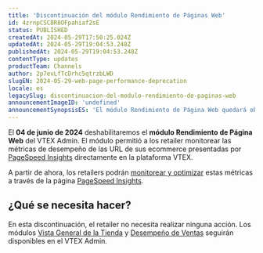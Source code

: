 ```yaml
---
title: 'Discontinuación del módulo Rendimiento de Páginas Web'
id: 4zrnpCSC8R8OFpahiaf2sE
status: PUBLISHED
createdAt: 2024-05-29T17:50:25.024Z
updatedAt: 2024-05-29T19:04:53.248Z
publishedAt: 2024-05-29T19:04:53.248Z
contentType: updates
productTeam: Channels
author: 2p7evLfTcDrhc5qtrzbLWD
slugEN: 2024-05-29-web-page-performance-deprecation
locale: es
legacySlug: discontinuacion-del-modulo-rendimiento-de-paginas-web
announcementImageID: 'undefined'
announcementSynopsisES: 'El módulo Rendimiento de Página Web quedará obsoleto.'
---
```


El **04 de junio de 2024** deshabilitaremos el **módulo Rendimiento de Página Web** del VTEX Admin. El módulo permitió a los retailer monitorear las métricas de desempeño de las URL de sus ecommerce presentadas por [PageSpeed Insights](https://developers.google.com/speed/docs/insights/v5/about) directamente en la plataforma VTEX.  

A partir de ahora, los retailers podrán [monitorear y optimizar](https://developers.google.com/speed?hl=es-419) estas métricas a través de la página [PageSpeed Insights](https://pagespeed.web.dev/).  

## ¿Qué se necesita hacer?

En esta discontinuación, el retailer no necesita realizar ninguna acción. Los módulos [Vista General de la Tienda](https://help.vtex.com/es/tutorial/vista-general-de-la-tienda--P8ahguoRs0U3PzmXg2wuQ) y [Desempeño de Ventas](https://help.vtex.com/es/tutorial/desempeno-de-ventas--3DMube0sEsK9vPcRYGas72) seguirán disponibles en el VTEX Admin.

